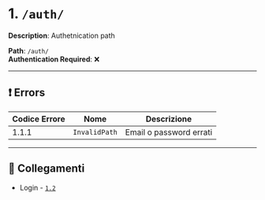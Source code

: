 # 1. `/auth/`

**Description**: Authetnication path

**Path**: `/auth/`  
**Authentication Required**: ❌

---

## ❗ Errors

| Codice Errore | Nome               | Descrizione                                  |
|---------------|--------------------|----------------------------------------------|
| 1.1.1         | `InvalidPath`| Email o password errati                      |
---

## 🔗 Collegamenti


- Login - [`1.2`](../{1.2}-{Login}.md)
